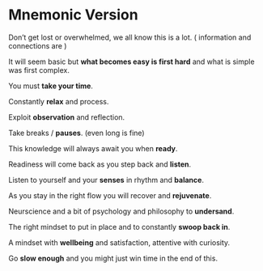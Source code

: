 # Mnemonic Version

Don’t get lost or overwhelmed, we all know this is a lot. ( information and connections are )

It will seem basic but **what becomes easy is first hard** and what is simple was first complex.

You must **take your time**.

Constantly **relax** and process.

Exploit **observation** and reflection.

Take breaks / **pauses**. (even long is fine)

This knowledge will always await you when **ready**.

Readiness will come back as you step back and **listen**.

Listen to yourself and your **senses** in rhythm and **balance**.

As you stay in the right flow you will recover and **rejuvenate**.

Neurscience and a bit of psychology and philosophy to **undersand**.

The right mindset to put in place and to constantly **swoop back in**.

A mindset with **wellbeing** and satisfaction, attentive with curiosity.

Go **slow enough** and you might just win time in the end of this.